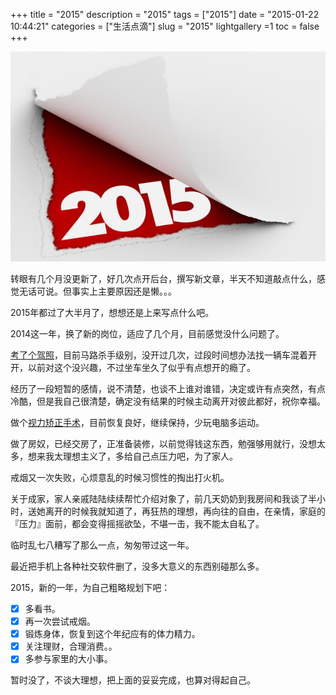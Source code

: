 +++
title = "2015"
description = "2015"
tags = ["2015"]
date = "2015-01-22 10:44:21"
categories = ["生活点滴"]
slug = "2015"
lightgallery =1
toc = false
+++

![2015](2015.jpg "2015")

转眼有几个月没更新了，好几次点开后台，撰写新文章，半天不知道敲点什么，感觉无话可说。但事实上主要原因还是懒。。。

2015年都过了大半月了，想想还是上来写点什么吧。

2014这一年，换了新的岗位，适应了几个月，目前感觉没什么问题了。

[考了个驾照](http://clearsky.me/learn-to-drive/ "学车记")，目前马路杀手级别，没开过几次，过段时间想办法找一辆车混着开开，以前对这个没兴趣，不过坐车坐久了似乎有点想开的瘾了。

经历了一段短暂的感情，说不清楚，也谈不上谁对谁错，决定或许有点突然，有点冷酷，但是我自己很清楚，确定没有结果的时候主动离开对彼此都好，祝你幸福。

做个[视力矫正手术](http://clearsky.me/lasik/ "视力矫正手术")，目前恢复良好，继续保持，少玩电脑多运动。

做了房奴，已经交房了，正准备装修，以前觉得钱这东西，勉强够用就行，没想太多，想来我太理想主义了，多给自己点压力吧，为了家人。

戒烟又一次失败，心烦意乱的时候习惯性的掏出打火机。

关于成家，家人亲戚陆陆续续帮忙介绍对象了，前几天奶奶到我房间和我谈了半小时，送她离开的时候我就知道了，再狂热的理想，再向往的自由，在亲情，家庭的『压力』面前，都会变得摇摇欲坠，不堪一击，我不能太自私了。

临时乱七八糟写了那么一点，匆匆带过这一年。

最近把手机上各种社交软件删了，没多大意义的东西别碰那么多。

2015，新的一年，为自己粗略规划下吧：

- [x] 多看书。
- [x] 再一次尝试戒烟。
- [x] 锻炼身体，恢复到这个年纪应有的体力精力。
- [x] 关注理财，合理消费。。
- [x] 多参与家里的大小事。

暂时没了，不谈大理想，把上面的妥妥完成，也算对得起自己。
